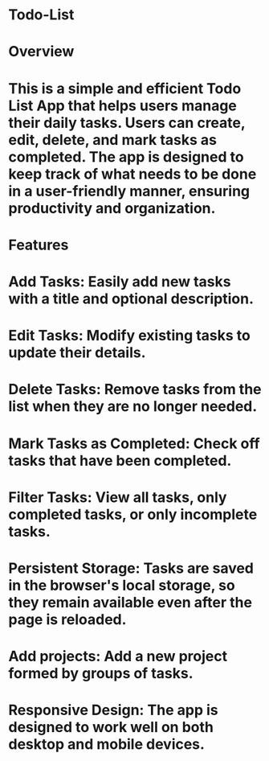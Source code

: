 # Todo-List

# Overview
# This is a simple and efficient Todo List App that helps users manage their daily tasks. Users can create, edit, delete, and mark tasks as completed. The app is designed to keep track of what needs to be done in a user-friendly manner, ensuring productivity and organization.

# Features
# Add Tasks: Easily add new tasks with a title and optional description.
# Edit Tasks: Modify existing tasks to update their details.
# Delete Tasks: Remove tasks from the list when they are no longer needed.
# Mark Tasks as Completed: Check off tasks that have been completed.
# Filter Tasks: View all tasks, only completed tasks, or only incomplete tasks.
# Persistent Storage: Tasks are saved in the browser's local storage, so they remain available even after the page is reloaded.
# Add projects: Add a new project formed by groups of tasks.
# Responsive Design: The app is designed to work well on both desktop and mobile devices.
